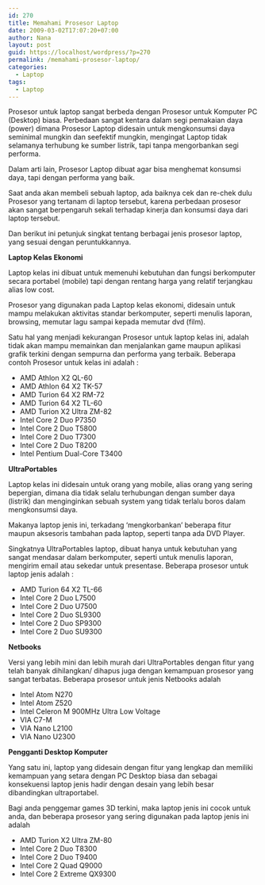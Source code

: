 ```yaml
---
id: 270
title: Memahami Prosesor Laptop
date: 2009-03-02T17:07:20+07:00
author: Nana
layout: post
guid: https://localhost/wordpress/?p=270
permalink: /memahami-prosesor-laptop/
categories:
  - Laptop
tags:
  - Laptop
---
```

Prosesor untuk laptop sangat berbeda dengan Prosesor untuk Komputer PC (Desktop) biasa. Perbedaan sangat kentara dalam segi pemakaian daya (power) dimana Prosesor Laptop didesain untuk mengkonsumsi daya seminimal mungkin dan seefektif mungkin, mengingat Laptop tidak selamanya terhubung ke sumber listrik, tapi tanpa mengorbankan segi performa.

Dalam arti lain, Prosesor Laptop dibuat agar bisa menghemat konsumsi daya, tapi dengan performa yang baik.

Saat anda akan membeli sebuah laptop, ada baiknya cek dan re-chek dulu Prosesor yang tertanam di laptop tersebut, karena perbedaan prosesor akan sangat berpengaruh sekali terhadap kinerja dan konsumsi daya dari laptop tersebut.

Dan berikut ini petunjuk singkat tentang berbagai jenis prosesor laptop, yang sesuai dengan peruntukkannya.

**Laptop Kelas Ekonomi**

Laptop kelas ini dibuat untuk memenuhi kebutuhan dan fungsi berkomputer secara portabel (mobile) tapi dengan rentang harga yang relatif terjangkau alias low cost.

Prosesor yang digunakan pada Laptop kelas ekonomi, didesain untuk mampu melakukan aktivitas standar berkomputer, seperti menulis laporan, browsing, memutar lagu sampai kepada memutar dvd (film).

Satu hal yang menjadi kekurangan Prosesor untuk laptop kelas ini, adalah tidak akan mampu memainkan dan menjalankan game maupun aplikasi grafik terkini dengan sempurna dan performa yang terbaik. Beberapa contoh Prosesor untuk kelas ini adalah :

  * AMD Athlon X2 QL-60
  * AMD Athlon 64 X2 TK-57
  * AMD Turion 64 X2 RM-72
  * AMD Turion 64 X2 TL-60
  * AMD Turion X2 Ultra ZM-82
  * Intel Core 2 Duo P7350
  * Intel Core 2 Duo T5800
  * Intel Core 2 Duo T7300
  * Intel Core 2 Duo T8200
  * Intel Pentium Dual-Core T3400

**UltraPortables**

Laptop kelas ini didesain untuk orang yang mobile, alias orang yang sering bepergian, dimana dia tidak selalu terhubungan dengan sumber daya (listrik) dan menginginkan sebuah system yang tidak terlalu boros dalam mengkonsumsi daya.

Makanya laptop jenis ini, terkadang ‘mengkorbankan’ beberapa fitur maupun aksesoris tambahan pada laptop, seperti tanpa ada DVD Player.

Singkatnya UltraPortables laptop, dibuat hanya untuk kebutuhan yang sangat mendasar dalam berkomputer, seperti untuk menulis laporan, mengirim email atau sekedar untuk presentase. Beberapa prosesor untuk laptop jenis adalah :

  * AMD Turion 64 X2 TL-66
  * Intel Core 2 Duo L7500
  * Intel Core 2 Duo U7500
  * Intel Core 2 Duo SL9300
  * Intel Core 2 Duo SP9300
  * Intel Core 2 Duo SU9300

**Netbooks**

Versi yang lebih mini dan lebih murah dari UltraPortables dengan fitur yang telah banyak dihilangkan/ dihapus juga dengan kemampuan prosesor yang sangat terbatas. Beberapa prosesor untuk jenis Netbooks adalah

  * Intel Atom N270
  * Intel Atom Z520
  * Intel Celeron M 900MHz Ultra Low Voltage
  * VIA C7-M
  * VIA Nano L2100
  * VIA Nano U2300

**Pengganti Desktop Komputer**

Yang satu ini, laptop yang didesain dengan fitur yang lengkap dan memiliki kemampuan yang setara dengan PC Desktop biasa dan sebagai konsekuensi laptop jenis hadir dengan desain yang lebih besar dibandingkan ultraportabel.

Bagi anda penggemar games 3D terkini, maka laptop jenis ini cocok untuk anda, dan beberapa prosesor yang sering digunakan pada laptop jenis ini adalah

  * AMD Turion X2 Ultra ZM-80
  * Intel Core 2 Duo T8300
  * Intel Core 2 Duo T9400
  * Intel Core 2 Quad Q9000
  * Intel Core 2 Extreme QX9300